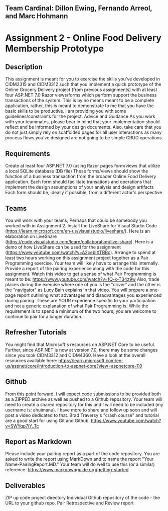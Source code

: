 ## Team Cardinal: Dillon Ewing, Fernando Arreol, and Marc Hohmann
# Assignment 2 - Online Food Delivery Membership Prototype
## Description
This assignment is meant for you to exercise the skills you've developed in CIDM2315 and CIDM3312 such that you implement a quick prototype of the Online Grocery Delivery project (from previous assignments) with at least four ASP.NET 7.0 Razor views/forms which perform support the business transactions of the system.  This is by no means meant to be a complete application, rather, this is meant to demonstrate to me that you have the basic skills to be productive.  I am providing you with some guidelines/constraints for the project.
Advice and Guidance
As you work with your teammates, please bear in mind that your implementation should reflect and be informed by your design documents.  Also, take care that you do not just simply rely on scaffolded pages for all user interactions as many process flows you've designed are not going to be simple CRUD operations.
## Requirements
Create at least four ASP.NET 7.0 (using Razor pages form/views that utilize a local SQLite database (DB file)
These forms/views should show the function of a business transaction from the broader Online Food Delivery application.
Each form should facilitate transations and operations that implement the design assumptions of your analysis and design artifacts
Each form should be, ideally if possible, from a different actor's perspective
## Teams
You will work with your teams; Perhaps that could be somebody you worked with in Assignment 2.
Install the LiveShare for Visual Studio Code (https://learn.microsoft.com/en-us/visualstudio/liveshare/).
Here is an elaboration on LiveShare (https://code.visualstudio.com/learn/collaboration/live-share).
Here is a demo of how LiveShare can be used for the assignment (https://www.youtube.com/watch?v=A2ceblXTBBc).
Arrange to spend at least two hours working on this assignment project together as a Pair Programming exercise.   Your team will likely have to arrange this internally.
Provide a report of the pairing experience along with the code for this assignment. 
Watch this video to get a sense of what Pair Programming is meant to be: https://www.youtube.com/watch?v=fQ-x-T34z9w
Also, trade places during the exercise where one of you is the "driver" and the other is the "navigator" as Lucy Bain explains in that video.
You will prepare a one-page report outlining what advantages and disadvantages you experienced during pairing.  These are YOUR experience specific to your participation and not a generic explanation of what Pair Programming is.
While the requirement is to spend a minimum of the two hours, you are welcome to continue to pair for a longer duration.
## Refresher Tutorials
You might find that Microsoft's resources on ASP.NET Core to be useful. Further, since ASP.NET is now at version 7.0, there may be some changes since you took CIDM3312 and CIDM4360. Have a look at the overall resources available here: https://learn.microsoft.com/en-us/aspnet/core/introduction-to-aspnet-core?view=aspnetcore-7.0
## Github
From this point forward, I will expect code submissions to be provided both as a ZIPPED archive as well as pushed to a Github repository.  Your team will need to create a shared repository for this and I will need to be included (my username is: ahuimanu).
I have more to share and follow up soon and will post a video dedicated to that.
Brad Traversy's "crash course" and tutorial are a good start for using Git and Github: https://www.youtube.com/watch?v=SWYqp7iY_Tc
## Report as Markdown
Please include your pairing report as a part of the code repository.  You are asked to write the report using MarkDown and to name the report "Your Name-PairingReport.MD."  Your team will do well to use this (or a similar) reference: https://www.markdownguide.org/getting-started
## Deliverables
ZIP up code project directory
Individual Github repository of the code - the URL to your github repo.
Pair Retrospective and Review report